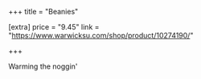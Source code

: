 +++
title = "Beanies"

[extra]
price = "9.45"
link = "https://www.warwicksu.com/shop/product/10274190/"

+++

Warming the noggin'